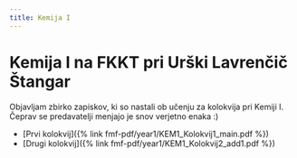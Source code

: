 ```yaml
---
title: Kemija I
---
```

# Kemija I na FKKT pri Urški Lavrenčič Štangar
Objavljam zbirko zapiskov, ki so nastali ob učenju za kolokvija pri Kemiji I. Čeprav se predavatelji menjajo je snov verjetno enaka :)

* [Prvi kolokvij]({% link fmf-pdf/year1/KEM1_Kolokvij1_main.pdf %})
* [Drugi kolokvij]({% link fmf-pdf/year1/KEM1_Kolokvij2_add1.pdf %})
